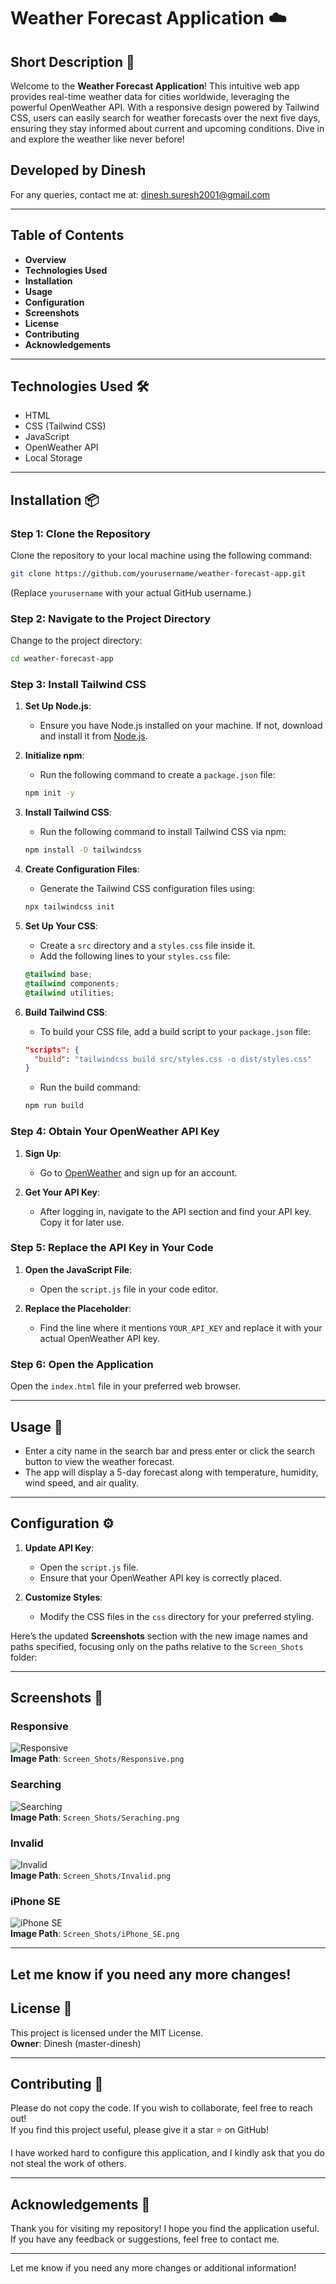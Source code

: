 # Weather Forecast Application ☁️

## Short Description 🌟
Welcome to the **Weather Forecast Application**! This intuitive web app provides real-time weather data for cities worldwide, leveraging the powerful OpenWeather API. With a responsive design powered by Tailwind CSS, users can easily search for weather forecasts over the next five days, ensuring they stay informed about current and upcoming conditions. Dive in and explore the weather like never before!

## Developed by Dinesh
For any queries, contact me at: [dinesh.suresh2001@gmail.com](mailto:dinesh.suresh2001@gmail.com)

---

## Table of Contents
- **Overview**
- **Technologies Used**
- **Installation**
- **Usage**
- **Configuration**
- **Screenshots**
- **License**
- **Contributing**
- **Acknowledgements**

---

## Technologies Used 🛠️
- HTML
- CSS (Tailwind CSS)
- JavaScript
- OpenWeather API
- Local Storage

---

## Installation 📦

### Step 1: Clone the Repository
Clone the repository to your local machine using the following command:
```bash
git clone https://github.com/yourusername/weather-forecast-app.git
```
(Replace `yourusername` with your actual GitHub username.)

### Step 2: Navigate to the Project Directory
Change to the project directory:
```bash
cd weather-forecast-app
```

### Step 3: Install Tailwind CSS
1. **Set Up Node.js**:
   - Ensure you have Node.js installed on your machine. If not, download and install it from [Node.js](https://nodejs.org/).

2. **Initialize npm**:
   - Run the following command to create a `package.json` file:
   ```bash
   npm init -y
   ```

3. **Install Tailwind CSS**:
   - Run the following command to install Tailwind CSS via npm:
   ```bash
   npm install -D tailwindcss
   ```

4. **Create Configuration Files**:
   - Generate the Tailwind CSS configuration files using:
   ```bash
   npx tailwindcss init
   ```

5. **Set Up Your CSS**:
   - Create a `src` directory and a `styles.css` file inside it.
   - Add the following lines to your `styles.css` file:
   ```css
   @tailwind base;
   @tailwind components;
   @tailwind utilities;
   ```

6. **Build Tailwind CSS**:
   - To build your CSS file, add a build script to your `package.json` file:
   ```json
   "scripts": {
     "build": "tailwindcss build src/styles.css -o dist/styles.css"
   }
   ```
   - Run the build command:
   ```bash
   npm run build
   ```

### Step 4: Obtain Your OpenWeather API Key
1. **Sign Up**:
   - Go to [OpenWeather](https://openweathermap.org/api) and sign up for an account.

2. **Get Your API Key**:
   - After logging in, navigate to the API section and find your API key. Copy it for later use.

### Step 5: Replace the API Key in Your Code
1. **Open the JavaScript File**:
   - Open the `script.js` file in your code editor.

2. **Replace the Placeholder**:
   - Find the line where it mentions `YOUR_API_KEY` and replace it with your actual OpenWeather API key.

### Step 6: Open the Application
Open the `index.html` file in your preferred web browser.

---

## Usage 🚀
- Enter a city name in the search bar and press enter or click the search button to view the weather forecast.
- The app will display a 5-day forecast along with temperature, humidity, wind speed, and air quality.

---

## Configuration ⚙️
1. **Update API Key**:
   - Open the `script.js` file.
   - Ensure that your OpenWeather API key is correctly placed.

2. **Customize Styles**:
   - Modify the CSS files in the `css` directory for your preferred styling.

Here’s the updated **Screenshots** section with the new image names and paths specified, focusing only on the paths relative to the `Screen_Shots` folder:

---

## Screenshots 📸
### Responsive
![Responsive](Screen_Shots/Responsive.png)  
**Image Path**: `Screen_Shots/Responsive.png`

### Searching
![Searching](Screen_Shots/Seraching.png)  
**Image Path**: `Screen_Shots/Seraching.png`

### Invalid
![Invalid](Screen_Shots/Invalid.png)  
**Image Path**: `Screen_Shots/Invalid.png`

### iPhone SE
![iPhone SE](Screen_Shots/iPhone_SE.png)  
**Image Path**: `Screen_Shots/iPhone_SE.png`

---

Let me know if you need any more changes!
---
## License 📝
This project is licensed under the MIT License.  
**Owner**: Dinesh (master-dinesh)

---

## Contributing 🤝
Please do not copy the code. If you wish to collaborate, feel free to reach out!  
If you find this project useful, please give it a star ⭐ on GitHub!

I have worked hard to configure this application, and I kindly ask that you do not steal the work of others.

---

## Acknowledgements 🙏
Thank you for visiting my repository! I hope you find the application useful. If you have any feedback or suggestions, feel free to contact me.

---

Let me know if you need any more changes or additional information!
